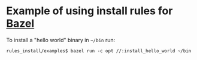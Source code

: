 # Example of using install rules for [Bazel](https://bazel.build)

To install a "hello world" binary in `~/bin` run:

```shell
rules_install/examples$ bazel run -c opt //:install_hello_world ~/bin
```

